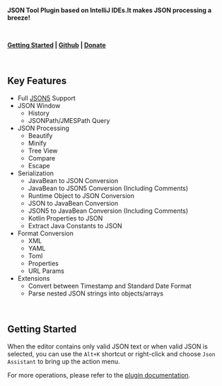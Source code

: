 **JSON Tool Plugin based on IntelliJ IDEs.It makes JSON processing a breeze!**

<br/>

**[Getting Started](https://json.memoryzy.cn/overview) | 
[Github](https://github.com/MemoryZy/Json-Assistant) | 
[Donate](https://json.memoryzy.cn/support)**

<br/>

## Key Features
- Full [JSON5](https://json5.org/) Support
- JSON Window
  - History
  - JSONPath/JMESPath Query
- JSON Processing
  - Beautify
  - Minify
  - Tree View
  - Compare
  - Escape
- Serialization
  - JavaBean to JSON Conversion
  - JavaBean to JSON5 Conversion (Including Comments)
  - Runtime Object to JSON Conversion
  - JSON to JavaBean Conversion
  - JSON5 to JavaBean Conversion (Including Comments)
  - Kotlin Properties to JSON
  - Extract Java Constants to JSON
- Format Conversion
  - XML
  - YAML
  - Toml
  - Properties
  - URL Params
- Extensions
  - Convert between Timestamp and Standard Date Format
  - Parse nested JSON strings into objects/arrays

<br/>

## Getting Started
When the editor contains only valid JSON text or when valid JSON is selected, you can use the `Alt+K` shortcut or right-click and choose `Json Assistant` to bring up the action menu.

For more operations, please refer to the [plugin documentation](https://json.memoryzy.cn/overview).